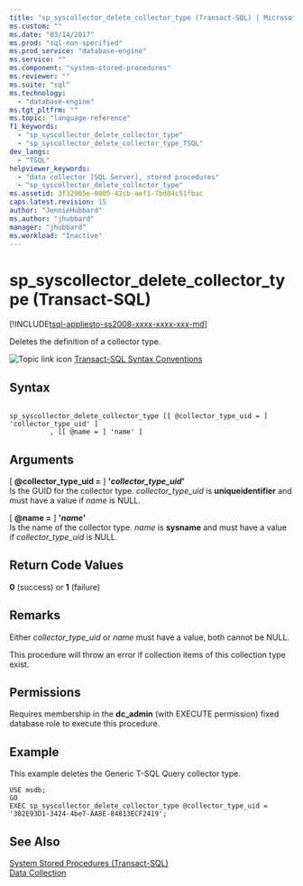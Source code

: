 ```yaml
---
title: "sp_syscollector_delete_collector_type (Transact-SQL) | Microsoft Docs"
ms.custom: ""
ms.date: "03/14/2017"
ms.prod: "sql-non-specified"
ms.prod_service: "database-engine"
ms.service: ""
ms.component: "system-stored-procedures"
ms.reviewer: ""
ms.suite: "sql"
ms.technology: 
  - "database-engine"
ms.tgt_pltfrm: ""
ms.topic: "language-reference"
f1_keywords: 
  - "sp_syscollector_delete_collector_type"
  - "sp_syscollector_delete_collector_type_TSQL"
dev_langs: 
  - "TSQL"
helpviewer_keywords: 
  - "data collector [SQL Server], stored procedures"
  - "sp_syscollector_delete_collector_type"
ms.assetid: 3f32905e-0005-42cb-aef1-7bd04c51fbac
caps.latest.revision: 15
author: "JennieHubbard"
ms.author: "jhubbard"
manager: "jhubbard"
ms.workload: "Inactive"
---
```

# sp_syscollector_delete_collector_type (Transact-SQL)
[!INCLUDE[tsql-appliesto-ss2008-xxxx-xxxx-xxx-md](../../includes/tsql-appliesto-ss2008-xxxx-xxxx-xxx-md.md)]

  Deletes the definition of a collector type.  
  
 ![Topic link icon](../../database-engine/configure-windows/media/topic-link.gif "Topic link icon") [Transact-SQL Syntax Conventions](../../t-sql/language-elements/transact-sql-syntax-conventions-transact-sql.md)  
  
## Syntax  
  
```  
  
sp_syscollector_delete_collector_type [[ @collector_type_uid = ] 'collector_type_uid' ]  
          , [[ @name = ] 'name' ]  
```  
  
## Arguments  
 [ **@collector_type_uid =** ] **'***collector_type_uid***'**  
 Is the GUID for the collector type. *collector_type_uid* is **uniqueidentifier** and must have a value if *name* is NULL.  
  
 [ **@name =** ] **'***name***'**  
 Is the name of the collector type. *name* is **sysname** and must have a value if *collector_type_uid* is NULL.  
  
## Return Code Values  
 **0** (success) or **1** (failure)  
  
## Remarks  
 Either *collector_type_uid* or *name* must have a value, both cannot be NULL.  
  
 This procedure will throw an error if collection items of this collection type exist.  
  
## Permissions  
 Requires membership in the **dc_admin** (with EXECUTE permission) fixed database role to execute this procedure.  
  
## Example  
 This example deletes the Generic T-SQL Query collector type.  
  
```  
USE msdb;  
GO  
EXEC sp_syscollector_delete_collector_type @collector_type_uid = '302E93D1-3424-4be7-AA8E-84813ECF2419';  
```  
  
## See Also  
 [System Stored Procedures &#40;Transact-SQL&#41;](../../relational-databases/system-stored-procedures/system-stored-procedures-transact-sql.md)   
 [Data Collection](../../relational-databases/data-collection/data-collection.md)  
  
  

